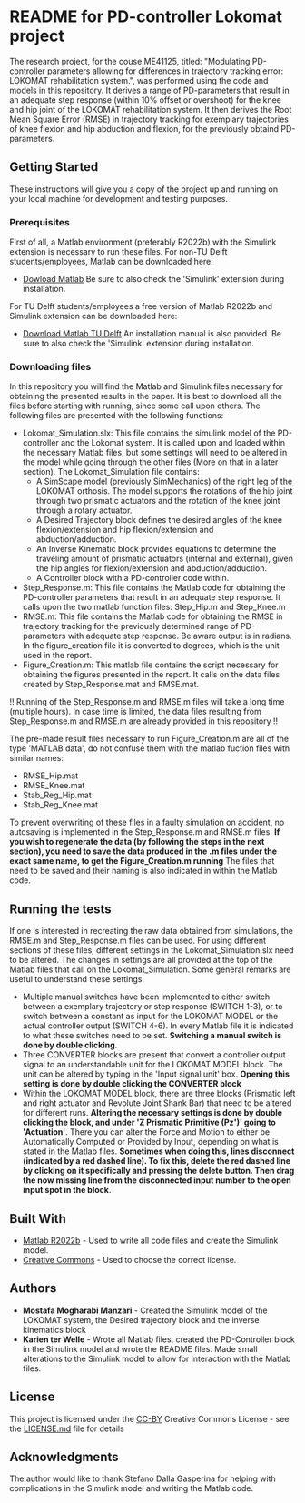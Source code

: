 # README for PD-controller Lokomat project

The research project, for the couse ME41125, titled: "Modulating PD-controller parameters allowing for differences in trajectory tracking error: LOKOMAT rehabilitation system.", was performed using the code and models in this repository. It derives a range of PD-parameters that result in an adequate step response (within 10% offset or overshoot) for the knee and hip joint of the LOKOMAT rehabilitation system. It then derives the Root Mean Square Error (RMSE) in trajectory tracking for exemplary trajectories of knee flexion and hip abduction and flexion, for the previously obtaind PD-parameters.

## Getting Started

These instructions will give you a copy of the project up and running on your local machine for development and testing purposes.

### Prerequisites
First of all, a Matlab environment (preferably R2022b) with the Simulink extension is necessary to run these files. For non-TU Delft students/employees, Matlab can be downloaded here: 
- [Dowload Matlab](https://nl.mathworks.com/store/?gclid=CjwKCAjwvdajBhBEEiwAeMh1U9jA01JvpdchiN7sCJfYlFx0Q6Hv_Id0KgkZlk-dMQNlQ1nteVlmqBoCn3kQAvD_BwE&ef_id=CjwKCAjwvdajBhBEEiwAeMh1U9jA01JvpdchiN7sCJfYlFx0Q6Hv_Id0KgkZlk-dMQNlQ1nteVlmqBoCn3kQAvD_BwE:G:s&s_kwcid=AL!8664!3!552213010978!p!!g!!get%20matlab&s_eid=ppc_69452703753&q=get%20matlab)
Be sure to also check the 'Simulink' extension during installation.

For TU Delft students/employees a free version of Matlab R2022b and Simulink extension can be downloaded here: 
- [Download Matlab TU Delft](https://software.tudelft.nl/402/)
An installation manual is also provided. Be sure to also check the 'Simulink' extension during installation. 

### Downloading files
In this repository you will find the Matlab and Simulink files necessary for obtaining the presented results in the paper. It is best to download all the files before starting with running, since some call upon others. The following files are presented with the following functions: 
- Lokomat_Simulation.slx: This file contains the simulink model of the PD-controller and the Lokomat system. It is called upon and loaded within the necessary Matlab files, but some settings will need to be altered in the model while going through the other files (More on that in a later section). The Lokomat_Simulation file contains: 
    - A SimScape model (previously SimMechanics) of the right leg of the LOKOMAT orthosis. The model supports the rotations of the hip joint through two prismatic actuators and the rotation of the knee joint through a rotary actuator.
    - A Desired Trajectory block defines the desired angles of the knee flexion/extension and hip flexion/extension and abduction/adduction. 
    - An Inverse Kinematic block provides equations to determine the traveling amount of prismatic actuators (internal and external), given the hip angles for flexion/extension and abduction/adduction.
    - A Controller block with a PD-controller code within.
- Step_Response.m: This file contains the Matlab code for obtaining the PD-controller parameters that result in an adequate step response. It calls upon the two matlab function files: Step_Hip.m and Step_Knee.m
- RMSE.m: This file contains the Matlab code for obtaining the RMSE in trajectory tracking for the previously determined range of PD-parameters with adequate step response. Be aware output is in radians. In the figure_creation file it is converted to degrees, which is the unit used in the report. 
- Figure_Creation.m: This matlab file contains the script necessary for obtaining the figures presented in the report. It calls on the data files created by Step_Response.mat and RMSE.mat. 

!! Running of the Step_Response.m and RMSE.m files will take a long time (multiple hours). In case time is limited, the data files resulting from Step_Response.m and RMSE.m are already provided in this repository !! 

The pre-made result files necessary to run Figure_Creation.m are all of the type 'MATLAB data', do not confuse them with the matlab fuction files with similar names: 
- RMSE_Hip.mat
- RMSE_Knee.mat
- Stab_Reg_Hip.mat
- Stab_Reg_Knee.mat

To prevent overwriting of these files in a faulty simulation on accident, no autosaving is implemented in the Step_Response.m and RMSE.m files. **If you wish to regenerate the data (by following the steps in the next section), you need to save the data produced in the .m files under the exact same name, to get the Figure_Creation.m running** The files that need to be saved and their naming is also indicated in within the Matlab code. 

## Running the tests

If one is interested in recreating the raw data obtained from simulations, the RMSE.m and Step_Response.m files can be used. For using different sections of these files, different settings in the Lokomat_Simulation.slx need to be altered. The changes in settings are all provided at the top of the Matlab files that call on the Lokomat_Simulation. Some general remarks are useful to understand these settings. 

- Multiple manual switches have been implemented to either switch between a exemplary trajectory or step response (SWITCH 1-3), or to switch between a constant as input for the LOKOMAT MODEL or the actual controller output (SWITCH 4-6). In every Matlab file it is indicated to what these switches need to be set. **Switching a manual switch is done by double clicking**. 
- Three CONVERTER blocks are present that convert a controller output signal to an understandable unit for the LOKOMAT MODEL block. The unit can be altered by typing in the 'Input signal unit' box. **Opening this setting is done by double clicking the CONVERTER block**
- Within the LOKOMAT MODEL block, there are three blocks (Prismatic left and right actuator and Revolute Joint Shank Bar) that need to be altered for different runs. **Altering the necessary settings is done by double clicking the block, and under 'Z Prismatic Primitive (Pz')' going to 'Actuation'**. There you can alter the Force and Motion to either be Automatically Computed or Provided by Input, depending on what is stated in the Matlab files. **Sometimes when doing this, lines disconnect (indicated by a red dashed line). To fix this, delete the red dashed line by clicking on it specifically and pressing the delete button. Then drag the now missing line from the disconnected input number to the open input spot in the block**.



## Built With

  - [Matlab R2022b](https://nl.mathworks.com/store/?gclid=CjwKCAjwvdajBhBEEiwAeMh1U9jA01JvpdchiN7sCJfYlFx0Q6Hv_Id0KgkZlk-dMQNlQ1nteVlmqBoCn3kQAvD_BwE&ef_id=CjwKCAjwvdajBhBEEiwAeMh1U9jA01JvpdchiN7sCJfYlFx0Q6Hv_Id0KgkZlk-dMQNlQ1nteVlmqBoCn3kQAvD_BwE:G:s&s_kwcid=AL!8664!3!552213010978!p!!g!!get%20matlab&s_eid=ppc_69452703753&q=get%20matlab) - Used to write all code files and create the Simulink model.
  - [Creative Commons](https://creativecommons.org/) - Used to choose the correct license.


## Authors
- **Mostafa Mogharabi Manzari** - Created the Simulink model of the LOKOMAT system, the Desired trajectory block and the inverse kinematics block
- **Karien ter Welle** - Wrote all Matlab files, created the PD-Controller block in the Simulink model and wrote the README files. Made small alterations to the Simulink model to allow for interaction with the Matlab files.


## License

This project is licensed under the [CC-BY](LICENSE.md) Creative Commons License - see the [LICENSE.md](LICENSE.md) file for
details

## Acknowledgments

 The author would like to thank Stefano Dalla Gasperina for helping with complications in the Simulink model and writing the Matlab code.